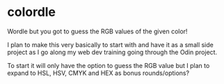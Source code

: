 # colordle
Wordle but you got to guess the RGB values of the given color!

I plan to make this very basically to start with and have it as a small side project as I go along my web dev training going through the Odin project.

To start it will only have the option to guess the RGB value but I plan to expand to HSL, HSV, CMYK and HEX as bonus rounds/options?